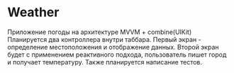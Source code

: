 # Weather
Приложение погоды на архитектуре MVVM + combine(UIKit)
Планируется два контроллера внутри таббара. Первый экран - определение местоположения и отображение данных. 
Второй экран будет с применением реактивного подхода, пользователь пишет город и получает температуру. Также планируется написание тестов.
